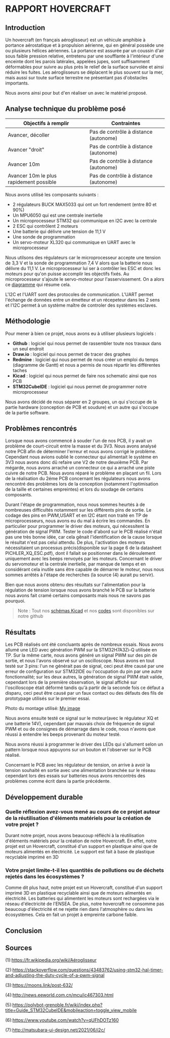 # RAPPORT HOVERCRAFT

## Introduction

Un hovercraft (en français aéroglisseur) est un véhicule amphibie à portance aérostatique et à propulsion aérienne, qui en général possède une ou plusieurs hélices aériennes. La portance est assurée par un coussin d'air sous faible pression relative, entretenu par une soufflante à l'intérieur d'une enceinte dont les parois latérales, appelées jupes, sont suffisamment déformables pour suivre au plus près le relief de la surface survolée et ainsi réduire les fuites. Les aéroglisseurs se déplacent le plus souvent sur la mer, mais aussi sur toute surface terrestre ne présentant pas d'obstacles importants.

Nous avons ainsi pour but d'en réaliser un avec le matériel proposé.


## Analyse technique du problème posé

|Objectifs à remplir|Contraintes|
|-------------------|-----------|
|Avancer, décoller|Pas de contrôle à distance (autonome)|
|Avancer "droit"|Pas de contrôle à distance (autonome)|
|Avancer 10m|Pas de contrôle à distance (autonome)|
|Avancer 10m le plus rapidement possible|Pas de contrôle à distance (autonome)|


Nous avons utilisé les composants suivants :
* 2 régulateurs BUCK MAX5033 qui ont un fort rendement (entre 80 et 90%)
* Un MPU6050 qui est une centrale inertielle
* Un microprocesseur STM32 qui communique en I2C avec la centrale
* 2 ESC qui contrôlent 2 moteurs
* Une batterie qui délivre une tension de 11,1 V
* Une sonde de programmation
* Un servo-moteur XL320 qui communique en UART avec le microprocesseur

Nous utilsons des régulateurs car le microprocesseur accepte une tension de 3,3 V et la sonde de programmation 7,4 V alors que la batterie nous délivre du 11,1 V.
Le microprocesseur lui ser à contrôler les ESC et donc les moteurs pour qu'on puisse accomplir les objectifs fixés. Au microprocesseur s'ajoute le servo-moteur pour l'asservissement.
On a alors ce [diagramme](https://github.com/0reoAurelien/projet-hovercraft/blob/main/Hardware/DIAGRAMME_VF.png) qui résume cela.

L'I2C et l'UART sont des protocoles de communication. L'UART permet l'échange de données entre un émetteur et un récepeteur dans les 2 sens et l'I2C permet à un système maître de controler des systèmes esclaves.

## Méthodologie

Pour mener à bien ce projet, nous avons eu à utiliser plusieurs logiciels : 
* **Github** : logiciel qui nous permet de rassembler toute nos travaux dans un seul endroit
* **Draw.io** : logiciel qui nous permet de tracer des graphes
* **Redmine** : logiciel qui nous permet de nous créer un emploi du temps (diagramme de Gantt) et nous a permis de nous répartir les différentes taches
* **Kicad** : logiciel qui nous permet de faire nos schematic ainsi que nos PCB
* **STM32CubeIDE** : logiciel qui nous permet de programmer notre microprocesseur

Nous avons décidé de nous séparer en 2 groupes, un qui s'occupe de la partie hardware (conception de PCB et soudure) et un autre qui s'occupe de la partie software.

## Problèmes rencontrés

Lorsque nous avons commencé à souder l'un de nos PCB, il y avait un problème de court-circuit entre la masse et du 3V3. Nous avons analysé notre PCB afin de déterminer l'erreur et nous avons corrigé le problème. Cependant nous avions oublié le connecteur qui alimentait le système en 3V3 nous avons donc dû refaire une V2 de notre deuxième PCB.
Par mégarde, nous avons arraché un connecteur ce qui a arraché une piste cuivre de notre PCB. Nous avons réparé le problème en plaçant un fil.
Lors de la réalisation du 2éme PCB concernant les régulateurs nous avons rencontré des problèmes lors de la conception (notamment l'optimisation de la taille et certaines empreintes) et lors du soudage de certains composants.

Durant l'étape de programmation, nous nous sommes heurtés à de nombreuses difficultés notamment sur les différents pins de sortie.
Le codage des pins en PWM,USART et en I2C étant non traité en TP de microprocesseurs, nous avons eu du mal à écrire les commandes.
En particulier pour programmer le driver des moteurs, qui nécessitent la génération de signal PWM. Tester le code d'abord sur le PCB réalisé n'était pas une très bonne idée, car cela gênait l'identification de la cause lorsque le résultat n'est pas celui attendu. De plus, l'activation des moteurs nécessitaient un processus précis(disponible sur la page 6 de la datasheet PICHLER_XQ_ESC.pdf), dont il fallait se positionner dans le déroulement uniquement avec les beeps renvoyés par les moteurs.
Concernant le driver du servomoteur et la centrale inertielle, par manque de temps et en considérant cela inutile sans être capable de démarrer le moteur, nous nous sommes arrêtés à l'étape de recherches (la source (4) aurait pu servir).

Bien que nous avons obtenu des résultats sur l'alimentation pour la régulation de tension lorsque nous avons branché le PCB sur la batterie nous avons fait cramé certains composants mais nous ne savons pas pourquoi.
> Note : Tout nos [schémas Kicad](https://github.com/0reoAurelien/projet-hovercraft/tree/main/Hardware) et nos [codes](https://github.com/0reoAurelien/projet-hovercraft/tree/main/Software) sont disponibles sur notre github
## Résultats

Les PCB réalisés ont été concluants après de nombreux essais.
Nous avons allumé une LED avec génération PWM sur la STM32H7A3Zi-Q utilisée en TP. 
Sur la même carte, nous avons généré un signal PWM sur des pin de sortie, et nous l'avons observé sur un oscilloscope. Nous avons en tout testé sur 3 pins: l'un ne générait pas de signal, ceci peut être causé par une erreur de configuration sur STM32IDE ou l'occupation du pin par une autre fonctionnalité; sur les deux autres, la génération de signal PWM était valide, cependant lors de la première observation, le signal affiché sur l'oscilloscope était déformé tandis qu'à partir de la seconde fois ce défaut a disparu, ceci peut être causé par un faux contact ou des défauts des fils de prototypage utilisés sur le premier essai.

Photo du montage utilisé: [My image](PWMsurH7A3.jpg)

Nous avons ensuite testé ce signal sur le moteur(avec le régulateur XQ et une batterie 14V), cependant par mauvais choix de fréquence de signal PWM et ou de consignes de démarrage dans le code, nous n'avons que réussi à entendre les beeps provenant du moteur testé.

Nous avons réussi à programmer le driver des LEDs qui s'allument selon un pattern lorsque nous appuyons sur un bouton et l'observer sur le PCB réalisé.

Concernant le PCB avec les régulateur de tension, on arrive à avoir la tension souhaité en sortie avec une alimentation branchée sur le réseau cependant lors des essais sur batteries nous avons rencontrés des problèmes comme écrit dans la partie précédente.


## Développement durable

### Quelle réflexion avez-vous mené au cours de ce projet autour de la réutilisation d'éléments matériels pour la création de votre projet ?

Durant notre projet, nous avons beaucoup réfléchi à la réutilisation d'éléments matériels pour la création de notre Hovercraft. En effet, notre projet est un Hovercraft, constitué d'un support en plastique ainsi que de moteurs alimentés en électricité. Le support est fait à base de plastique recyclable imprimé en 3D

### Votre projet limite-t-il les quantités de pollutions ou de déchets rejetés dans les écosystèmes ?

Comme dit plus haut, notre projet est un Hovercraft, constitué d'un support imprimé 3D en plastique recyclable ainsi que de moteurs alimentés en électricité. Les batteries qui alimentent les moteurs sont rechargées via le réseau d'électricité de l'ENSEA. De plus, notre hovercraft ne consomme pas beaucoup d'électricité et ne rejette rien dans l'atmosphère ou dans les écosystèmes. Cela en fait un projet à empreinte carbone faible.

## Conclusion

## Sources

(1):https://fr.wikipedia.org/wiki/Aéroglisseur

(2):https://stackoverflow.com/questions/43483762/using-stm32-hal-timer-and-adjusting-the-duty-cycle-of-a-pwm-signal

(3):https://moons.link/post-632/

(4):http://news.eeworld.com.cn/mcu/ic467303.html

(5):https://polybot-grenoble.fr/wiki/index.php?title=Guide_STM32CubeIDE&mobileaction=toggle_view_mobile

(6):https://www.youtube.com/watch?v=qUFhDOTz160

(7):http://matsubara-ui-design.net/2021/06/i2c/
